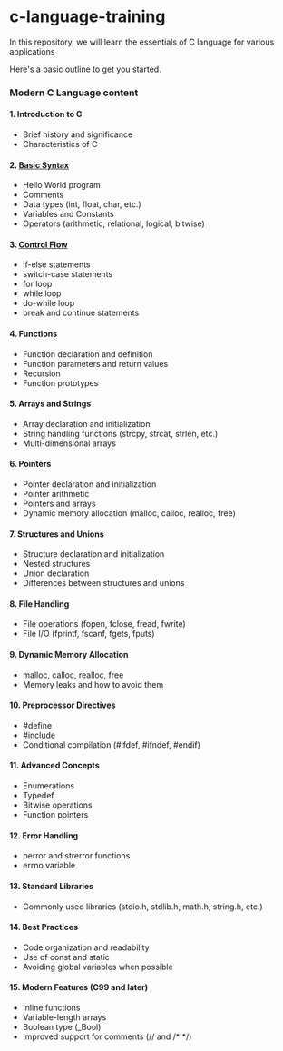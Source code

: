# c-language-training
In this repository, we will learn the essentials of C language for various applications

Here's a basic outline to get you started.

### Modern C Language content

#### 1. **Introduction to C**
   - Brief history and significance
   - Characteristics of C

#### 2. [Basic Syntax](https://github.com/p00uya/c-language-training/blob/main/BasicSyntax.c)
   - Hello World program
   - Comments
   - Data types (int, float, char, etc.)
   - Variables and Constants
   - Operators (arithmetic, relational, logical, bitwise)

#### 3. [Control Flow](https://github.com/p00uya/c-language-training/blob/main/Loops.c)
   - if-else statements
   - switch-case statements
   - for loop
   - while loop
   - do-while loop
   - break and continue statements

#### 4. **Functions**
   - Function declaration and definition
   - Function parameters and return values
   - Recursion
   - Function prototypes

#### 5. **Arrays and Strings**
   - Array declaration and initialization
   - String handling functions (strcpy, strcat, strlen, etc.)
   - Multi-dimensional arrays

#### 6. **Pointers**
   - Pointer declaration and initialization
   - Pointer arithmetic
   - Pointers and arrays
   - Dynamic memory allocation (malloc, calloc, realloc, free)

#### 7. **Structures and Unions**
   - Structure declaration and initialization
   - Nested structures
   - Union declaration
   - Differences between structures and unions

#### 8. **File Handling**
   - File operations (fopen, fclose, fread, fwrite)
   - File I/O (fprintf, fscanf, fgets, fputs)

#### 9. **Dynamic Memory Allocation**
   - malloc, calloc, realloc, free
   - Memory leaks and how to avoid them

#### 10. **Preprocessor Directives**
   - #define
   - #include
   - Conditional compilation (#ifdef, #ifndef, #endif)

#### 11. **Advanced Concepts**
   - Enumerations
   - Typedef
   - Bitwise operations
   - Function pointers

#### 12. **Error Handling**
   - perror and strerror functions
   - errno variable

#### 13. **Standard Libraries**
   - Commonly used libraries (stdio.h, stdlib.h, math.h, string.h, etc.)

#### 14. **Best Practices**
   - Code organization and readability
   - Use of const and static
   - Avoiding global variables when possible

#### 15. **Modern Features (C99 and later)**
   - Inline functions
   - Variable-length arrays
   - Boolean type (_Bool)
   - Improved support for comments (// and /* */)


